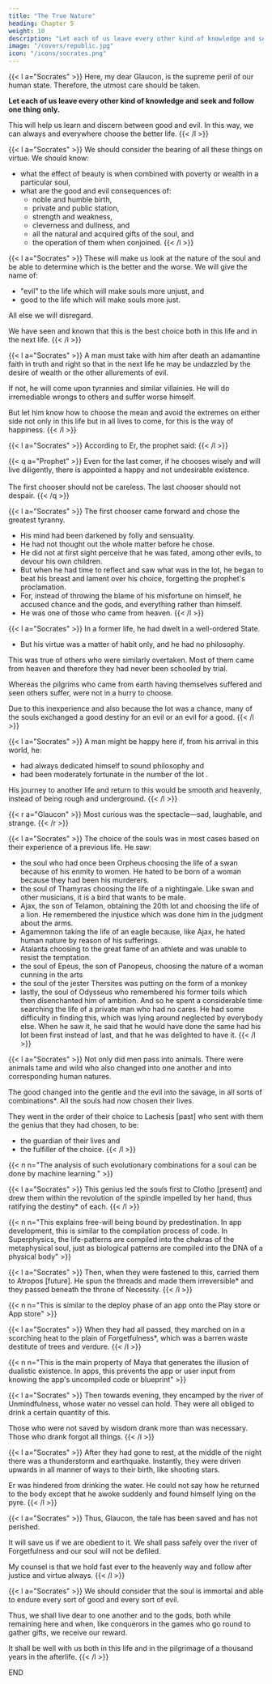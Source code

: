 ```yaml
---
title: "The True Nature"
heading: Chapter 5
weight: 10
description: "Let each of us leave every other kind of knowledge and seek and follow one thing only"
image: "/covers/republic.jpg"
icon: "/icons/socrates.png"
---
```



{{< l a="Socrates" >}}
Here, my dear Glaucon, is the supreme peril of our human state. Therefore, the utmost care should be taken.

**Let each of us leave every other kind of knowledge and seek and follow one thing only.**

This will help us learn and discern between good and evil. In this way, we can always and everywhere choose the better life.
{{< /l >}}


{{< l a="Socrates" >}}
We should consider the bearing of all these things on virtue. We should know:
- what the effect of beauty is when combined with poverty or wealth in a particular soul,
- what are the good and evil consequences of:
    - noble and humble birth,
    - private and public station,
    - strength and weakness,
    - cleverness and dullness, and
    - all the natural and acquired gifts of the soul, and
    - the operation of them when conjoined.
{{< /l >}}


{{< l a="Socrates" >}}
These will make us look at the nature of the soul and be able to determine which is the better and the worse. We will give the name of:
- "evil" to the life which will make souls more unjust, and
- good to the life which will make souls more just.

All else we will disregard.

We have seen and known that this is the best choice both in this life and in the next life.
{{< /l >}}


{{< l a="Socrates" >}}
A man must take with him after death an adamantine faith in truth and right so that in the next life he may be undazzled by the desire of wealth or the other allurements of evil.

If not, he will come upon tyrannies and similar villainies. He will do irremediable wrongs to others and suffer worse himself.

But let him know how to choose the mean and avoid the extremes on either side not only in this life but in all lives to come, for this is the way of happiness.
{{< /l  >}}


{{< l a="Socrates" >}}
According to Er, the prophet said:
{{< /l >}}


{{< q a="Prophet" >}}
Even for the last comer, if he chooses wisely and will live diligently, there is appointed a happy and not undesirable existence.<br><br>The first chooser should not be careless. The last chooser should not despair.
{{< /q >}}


{{< l a="Socrates" >}}
The first chooser came forward and chose the greatest tyranny.
- His mind had been darkened by folly and sensuality.
- He had not thought out the whole matter before he chose.
- He did not at first sight perceive that he was fated, among other evils, to devour his own children.
- But when he had time to reflect and saw what was in the lot, he began to beat his breast and lament over his choice, forgetting the prophet's proclamation.
- For, instead of throwing the blame of his misfortune on himself, he accused chance and the gods, and everything rather than himself.
- He was one of those who came from heaven.
{{< /l >}}


{{< l a="Socrates" >}}
In a former life, he had dwelt in a well-ordered State.
- But his virtue was a matter of habit only, and he had no philosophy.

This was true of others who were similarly overtaken. Most of them came from heaven and therefore they had never been schooled by trial.

Whereas the pilgrims who came from earth having themselves suffered and seen others suffer, were not in a hurry to choose.

Due to this inexperience and also because the lot was a chance, many of the souls exchanged a good destiny for an evil or an evil for a good.
{{< /l >}}


{{< l a="Socrates" >}}
A man might be happy here if, from his arrival in this world, he:
- had always dedicated himself to sound philosophy and
- had been moderately fortunate in the number of the lot<!-- , as Er reported, --> .

His journey to another life and return to this would be smooth and heavenly, instead of being rough and underground.
{{< /l >}}

{{< r a="Glaucon" >}}
Most curious was the spectacle—sad, laughable, and strange.
{{< /r >}}


{{< l a="Socrates" >}}
The choice of the souls was in most cases based on their experience of a previous life. He saw:
- the soul who had once been Orpheus choosing the life of a swan because of his enmity to women. He hated to be born of a woman because they had been his murderers.
- the soul of Thamyras choosing the life of a nightingale. Like swan and other musicians, it is a bird that wants to be male.
- Ajax, the son of Telamon, obtaining the 20th lot and choosing the life of a lion. He remembered the injustice which was done him in the judgment about the arms.
- Agamemnon taking the life of an eagle because, like Ajax, he hated human nature by reason of his sufferings.
- Atalanta choosing to the great fame of an athlete and was unable to resist the temptation.
- the soul of Epeus, the son of Panopeus, choosing the nature of a woman cunning in the arts
- the soul of the jester Thersites was putting on the form of a monkey
- lastly, the soul of Odysseus who remembered his former toils which then disenchanted him of ambition. And so he spent a considerable time searching the life of a private man who had no cares. He had some difficulty in finding this, which was lying around neglected by everybody else. When he saw it, he said that he would have done the same had his lot been first instead of last, and that he was delighted to have it.
{{< /l >}}


{{< l a="Socrates" >}}
Not only did men pass into animals. There were animals tame and wild who also changed into one another and into corresponding human natures. 

The good changed into the gentle and the evil into the savage, in all sorts of combinations*. All the souls had now chosen their lives.

They went in the order of their choice to Lachesis [past] who sent with them the genius that they had chosen, to be:
- the guardian of their lives and
- the fulfiller of the choice.
{{< /l >}}

{{< n n="The analysis of such evolutionary combinations for a soul can be done by machine learning " >}}


{{< l a="Socrates" >}}
This genius led the souls first to Clotho [present] and drew them within the revolution of the spindle impelled by her hand, thus ratifying the destiny* of each.
{{< /l >}}

{{< n n="This explains free-will being bound by predestination. In app development, this is similar to the compilation process of code. In Superphysics, the life-patterns are compiled into the chakras of the metaphysical soul, just as biological patterns are compiled into the DNA of a physical body" >}}


{{< l a="Socrates" >}}
Then, when they were fastened to this, carried them to Atropos [future]. He spun the threads and made them irreversible* and they passed beneath the throne of Necessity.
{{< /l >}}


{{< n n="This is similar to the deploy phase of an app onto the Play store or App store" >}}


{{< l a="Socrates" >}}
When they had all passed, they marched on in a scorching heat to the plain of Forgetfulness*, which was a barren waste destitute of trees and verdure.
{{< /l >}}


{{< n n="This is the main property of Maya that generates the illusion of dualistic existence. In apps, this prevents the app or user input from knowing the app's uncompiled code or blueprint" >}}


{{< l a="Socrates" >}}
Then towards evening, they encamped by the river of Unmindfulness, whose water no vessel can hold. They were all obliged to drink a certain quantity of this.

Those who were not saved by wisdom drank more than was necessary. Those who drank forgot all things.
{{< /l >}}


{{< l a="Socrates" >}}
After they had gone to rest, at the middle of the night there was a thunderstorm and earthquake. Instantly, they were driven upwards in all manner of ways to their birth, like shooting stars.

Er was hindered from drinking the water. He could not say how he returned to the body except that he awoke suddenly and found himself lying on the pyre.
{{< /l >}}


{{< l a="Socrates" >}}
Thus, Glaucon, the tale has been saved and has not perished.

It will save us if we are obedient to it. We shall pass safely over the river of Forgetfulness and our soul will not be defiled.

My counsel is that we hold fast ever to the heavenly way and follow after justice and virtue always.
{{< /l >}}


{{< l a="Socrates" >}}
We should consider that the soul is immortal and able to endure every sort of good and every sort of evil.

Thus, we shall live dear to one another and to the gods, both while remaining here and when, like conquerors in the games who go round to gather gifts, we receive our reward. 

It shall be well with us both in this life and in the pilgrimage of a thousand years in the afterlife.
{{< /l >}}

END
